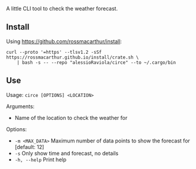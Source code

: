A little CLI tool to check the weather forecast.

## Install
Using https://github.com/rossmacarthur/install:
```
curl --proto '=https' --tlsv1.2 -sSf https://rossmacarthur.github.io/install/crate.sh \
    | bash -s -- --repo "alessioRaviola/circe" --to ~/.cargo/bin
```

## Use

Usage: `circe [OPTIONS] <LOCATION>`

Arguments:
- <LOCATION>  Name of the location to check the weather for

Options:
-  `-m <MAX_DATA>`      Maximum number of data points to show the forecast for [default: 12]
-  `-s`                 Only show time and forecast, no details
-  `-h, --help`         Print help
